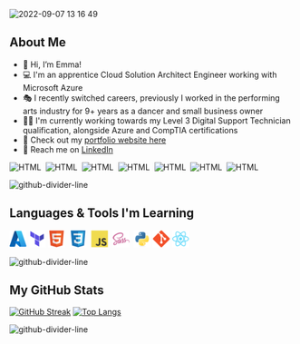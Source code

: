 ![2022-09-07 13 16 49](https://user-images.githubusercontent.com/104512014/188877940-043a216a-debc-46a8-ae28-61240158726e.jpg)


## About Me ##

- 👋 Hi, I’m Emma!
- 💻 I'm an apprentice Cloud Solution Architect Engineer working with Microsoft Azure
- 🎭 I recently switched careers, previously I worked in the performing arts industry for 9+ years as a dancer and small business owner
- 👩‍💻 I'm currently working towards my Level 3 Digital Support Technician qualification, alongside Azure and CompTIA certifications
- 🔗 Check out my [portfolio website here](https://emmaclarem.netlify.app/)
- 📧 Reach me on [LinkedIn](www.linkedin.com/in/emma-c-miller/)

<div>
   <img src="https://user-images.githubusercontent.com/104512014/228850604-0da435b5-50e3-40a8-8c46-772e60f72f74.png" title="Microsoft Certified Azure Administrator Associate" alt="HTML" width="80" height="80"/>&nbsp;
  <img src="https://user-images.githubusercontent.com/104512014/206425794-1e7bfd5b-9682-444f-b075-1fc236c6d1cb.png" title="Microsoft Certified Azure Fundamentals" alt="HTML" width="80" height="80"/>&nbsp;
  <img src="https://user-images.githubusercontent.com/104512014/214265722-383b2918-8fc5-4f5c-a303-c453d4819e21.png" title="Microsoft Certified Security, Compliance, and Identity Fundamentals" alt="HTML" width="80" height="80"/>&nbsp;
   <img src="https://user-images.githubusercontent.com/104512014/236028119-724d8d00-a6a7-4a07-bc16-b3ee86437a6d.png" title="Microsoft Certified Trainer" alt="HTML" width="80" height="80"/>&nbsp;
   <img src="https://user-images.githubusercontent.com/104512014/232258801-8527ccc4-60b9-43af-abcf-d65a936c0618.png" title="CompTIA IT Fundamentals Certified" alt="HTML" height="84"/>&nbsp;
  <img src="https://user-images.githubusercontent.com/104512014/206425600-94e4b2ed-31a8-4162-a9f5-e508bb3f4820.png" title="Accessibility in Action Badge" alt="HTML" width="80" height="80"/>&nbsp;
  <img src="https://user-images.githubusercontent.com/104512014/214265998-7c49359d-6daa-4d67-b3f3-b4bb014ff7a9.jpg" title="Sustainability in Action Badge" alt="HTML" width="80" height="80"/>&nbsp;
 </div>

![github-divider-line](https://user-images.githubusercontent.com/104512014/173450695-e34b53b4-67aa-4cc7-a5b7-1aeca97fc90b.png)

## Languages & Tools I'm Learning ##
<div>
  <img src="https://github.com/devicons/devicon/blob/master/icons/azure/azure-original.svg" title="Azure" **alt="Azure" width="30" height="30"/>
  <img src="https://github.com/devicons/devicon/blob/master/icons/terraform/terraform-original.svg" title="Terraform" **alt="Terraform" width="30" height="30"/>
  <img src="https://github.com/devicons/devicon/blob/master/icons/html5/html5-original.svg" title="HTML5" alt="HTML" width="30" height="30"/>&nbsp;
  <img src="https://github.com/devicons/devicon/blob/master/icons/css3/css3-original.svg" title="CSS3" alt="CSS" width="30" height="30"/>&nbsp;
  <img src="https://github.com/devicons/devicon/blob/master/icons/javascript/javascript-original.svg" title="JavaScript" alt="JavaScript" width="30" height="30"/>&nbsp;
  <img src="https://github.com/devicons/devicon/blob/master/icons/sass/sass-original.svg" title="Sass" alt="Sass" width="30" height="30"/>&nbsp;
  <img src="https://github.com/devicons/devicon/blob/master/icons/python/python-original.svg" title="Python" **alt="Python" width="30" height="30"/>
  <img src="https://github.com/devicons/devicon/blob/master/icons/git/git-original.svg" title="Git" **alt="Git" width="30" height="30"/>
  <img src="https://github.com/devicons/devicon/blob/master/icons/react/react-original.svg" title="React" **alt="React" width="30" height="30"/>
</div>

![github-divider-line](https://user-images.githubusercontent.com/104512014/173450695-e34b53b4-67aa-4cc7-a5b7-1aeca97fc90b.png)

## My GitHub Stats ##
[![GitHub Streak](http://github-readme-streak-stats.herokuapp.com?user=emmaclarem&theme=nightowl&date_format=j%20M%5B%20Y%5D)](https://git.io/streak-stats)
[![Top Langs](https://github-readme-stats.vercel.app/api/top-langs/?username=emmaclarem&layout=compact&theme=nightowl)](https://github.com/anuraghazra/github-readme-stats)

![github-divider-line](https://user-images.githubusercontent.com/104512014/173450695-e34b53b4-67aa-4cc7-a5b7-1aeca97fc90b.png)


<!--- <img src="https://user-images.githubusercontent.com/104512014/188880139-57550f6e-3ccb-4b5f-a894-fbaad61e1462.png" width="180px" align="right"> --->

